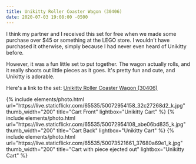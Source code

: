 ```yaml
---
title: Unikitty Roller Coaster Wagon (30406)
date: 2020-07-03 19:08:00 -0500
---
```


I think my partner and I received this set for free when we made some purchase over $45 or something at the LEGO store. I wouldn't have purchased it otherwise, simply because I had never even heard of Unikitty before.

However, it was a fun little set to put together. The wagon actually rolls, and it really shoots out little pieces as it goes. It's pretty fun and cute, and Unikitty is adorable.

Here's a link to the set: [Unikitty Roller Coaster Wagon (30406)](https://www.lego.com/en-us/product/unikitty-roller-coaster-wagon-30406)

<div class="text-center">
  {% include elements/photo.html
      url="https://live.staticflickr.com/65535/50072954158_32c27268d2_k.jpg"
      thumb_width="200" title="Cart Front" lightbox="Unikitty Cart"
  %}
  {% include elements/photo.html
      url="https://live.staticflickr.com/65535/50072954108_abe06bd835_k.jpg"
      thumb_width="200" title="Cart Back" lightbox="Unikitty Cart"
  %}
  {% include elements/photo.html
      url="https://live.staticflickr.com/65535/50073521661_37680a69e1_k.jpg"
      thumb_width="200" title="Cart with piece ejected out" lightbox="Unikitty Cart"
  %}
</div>
